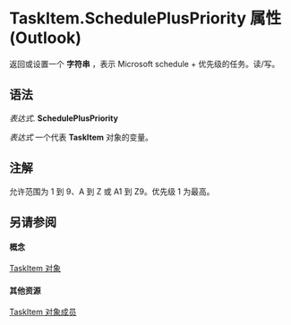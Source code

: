 
# TaskItem.SchedulePlusPriority 属性 (Outlook)

返回或设置一个 **字符串** ，表示 Microsoft schedule + 优先级的任务。读/写。


## 语法

 _表达式_. **SchedulePlusPriority**

 _表达式_ 一个代表 **TaskItem** 对象的变量。


## 注解

允许范围为 1 到 9、A 到 Z 或 A1 到 Z9。优先级 1 为最高。


## 另请参阅


#### 概念


[TaskItem 对象](5df8cfa5-5460-a5a1-a130-ba5bca1a0091.md)
#### 其他资源


[TaskItem 对象成员](97234a76-2fc5-bbe4-2e14-25ae18694fc9.md)